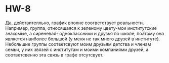 # HW-8
Да, действителльно, график вполне соответствует реальности. Например, группа, относящаяся к зеленому цвету-мои институтские знакомые, а сиреневая- одноклассники и друзья по школе, поэтому она является наиболее большой (у меня не так много друзей в институте). Небольшие группы соответсвуют моим друзьям детства и членам семьи, у них звязей с институтам и моими компаниями друзей, а соответсвенно эта связь в графе отсутсвует. 
